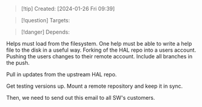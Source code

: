 
>[!tip] Created: [2024-01-26 Fri 09:39]

>[!question] Targets: 

>[!danger] Depends: 

Helps must load from the filesystem.
One help must be able to write a help file to the disk in a useful way.
Forking of the HAL repo into a users account.
Pushing the users changes to their remote account.
Include all branches in the push.




Pull in updates from the upstream HAL repo.

Get testing versions up.
Mount a remote repository and keep it in sync.



Then, we need to send out this email to all SW's customers.
